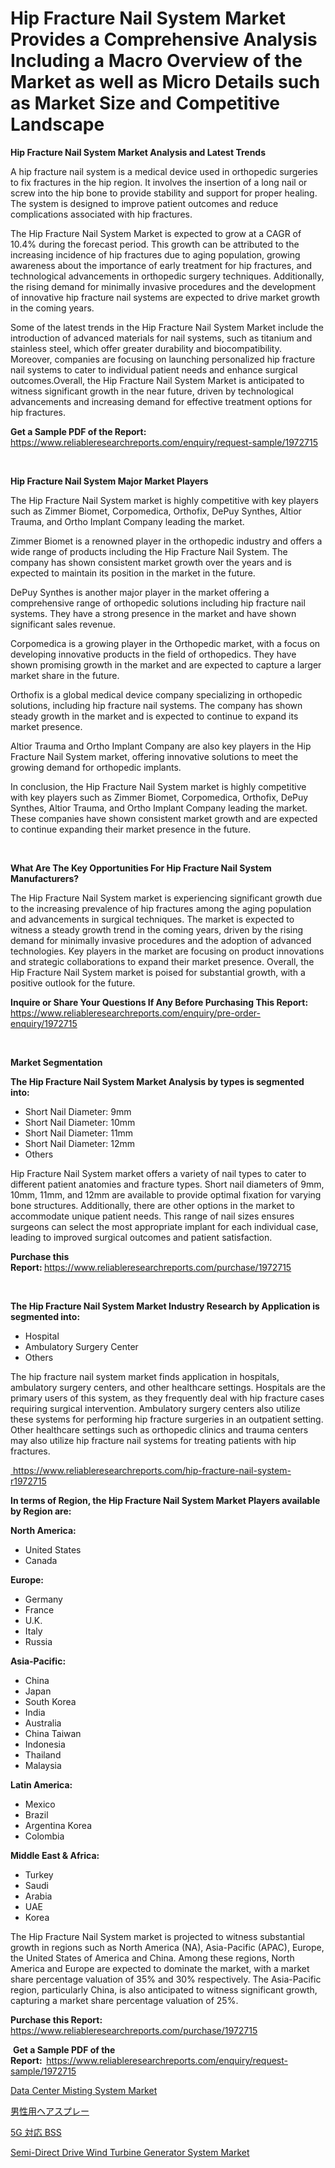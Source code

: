 <p><h1>Hip Fracture Nail System Market Provides a Comprehensive Analysis Including a Macro Overview of the Market as well as Micro Details such as Market Size and Competitive Landscape</h1></p><p><strong>Hip Fracture Nail System Market Analysis and Latest Trends</strong></p>
<p><p>A hip fracture nail system is a medical device used in orthopedic surgeries to fix fractures in the hip region. It involves the insertion of a long nail or screw into the hip bone to provide stability and support for proper healing. The system is designed to improve patient outcomes and reduce complications associated with hip fractures.</p><p>The Hip Fracture Nail System Market is expected to grow at a CAGR of 10.4% during the forecast period. This growth can be attributed to the increasing incidence of hip fractures due to aging population, growing awareness about the importance of early treatment for hip fractures, and technological advancements in orthopedic surgery techniques. Additionally, the rising demand for minimally invasive procedures and the development of innovative hip fracture nail systems are expected to drive market growth in the coming years.</p><p>Some of the latest trends in the Hip Fracture Nail System Market include the introduction of advanced materials for nail systems, such as titanium and stainless steel, which offer greater durability and biocompatibility. Moreover, companies are focusing on launching personalized hip fracture nail systems to cater to individual patient needs and enhance surgical outcomes.Overall, the Hip Fracture Nail System Market is anticipated to witness significant growth in the near future, driven by technological advancements and increasing demand for effective treatment options for hip fractures.</p></p>
<p><strong>Get a Sample PDF of the Report:&nbsp;</strong> <a href="https://www.reliableresearchreports.com/enquiry/request-sample/1972715">https://www.reliableresearchreports.com/enquiry/request-sample/1972715</a></p>
<p>&nbsp;</p>
<p><strong>Hip Fracture Nail System Major Market Players</strong></p>
<p><p>The Hip Fracture Nail System market is highly competitive with key players such as Zimmer Biomet, Corpomedica, Orthofix, DePuy Synthes, Altior Trauma, and Ortho Implant Company leading the market. </p><p>Zimmer Biomet is a renowned player in the orthopedic industry and offers a wide range of products including the Hip Fracture Nail System. The company has shown consistent market growth over the years and is expected to maintain its position in the market in the future. </p><p>DePuy Synthes is another major player in the market offering a comprehensive range of orthopedic solutions including hip fracture nail systems. They have a strong presence in the market and have shown significant sales revenue.</p><p>Corpomedica is a growing player in the Orthopedic market, with a focus on developing innovative products in the field of orthopedics. They have shown promising growth in the market and are expected to capture a larger market share in the future.</p><p>Orthofix is a global medical device company specializing in orthopedic solutions, including hip fracture nail systems. The company has shown steady growth in the market and is expected to continue to expand its market presence.</p><p>Altior Trauma and Ortho Implant Company are also key players in the Hip Fracture Nail System market, offering innovative solutions to meet the growing demand for orthopedic implants.</p><p>In conclusion, the Hip Fracture Nail System market is highly competitive with key players such as Zimmer Biomet, Corpomedica, Orthofix, DePuy Synthes, Altior Trauma, and Ortho Implant Company leading the market. These companies have shown consistent market growth and are expected to continue expanding their market presence in the future.</p></p>
<p>&nbsp;</p>
<p><strong>What Are The Key Opportunities For Hip Fracture Nail System Manufacturers?</strong></p>
<p><p>The Hip Fracture Nail System market is experiencing significant growth due to the increasing prevalence of hip fractures among the aging population and advancements in surgical techniques. The market is expected to witness a steady growth trend in the coming years, driven by the rising demand for minimally invasive procedures and the adoption of advanced technologies. Key players in the market are focusing on product innovations and strategic collaborations to expand their market presence. Overall, the Hip Fracture Nail System market is poised for substantial growth, with a positive outlook for the future.</p></p>
<p><strong>Inquire or Share Your Questions If Any Before Purchasing This Report:</strong> <a href="https://www.reliableresearchreports.com/enquiry/pre-order-enquiry/1972715">https://www.reliableresearchreports.com/enquiry/pre-order-enquiry/1972715</a></p>
<p>&nbsp;</p>
<p><strong>Market Segmentation</strong></p>
<p><strong>The Hip Fracture Nail System Market Analysis by types is segmented into:</strong></p>
<p><ul><li>Short Nail Diameter: 9mm</li><li>Short Nail Diameter: 10mm</li><li>Short Nail Diameter: 11mm</li><li>Short Nail Diameter: 12mm</li><li>Others</li></ul></p>
<p><p>Hip Fracture Nail System market offers a variety of nail types to cater to different patient anatomies and fracture types. Short nail diameters of 9mm, 10mm, 11mm, and 12mm are available to provide optimal fixation for varying bone structures. Additionally, there are other options in the market to accommodate unique patient needs. This range of nail sizes ensures surgeons can select the most appropriate implant for each individual case, leading to improved surgical outcomes and patient satisfaction.</p></p>
<p><strong>Purchase this Report:&nbsp;</strong><a href="https://www.reliableresearchreports.com/purchase/1972715">https://www.reliableresearchreports.com/purchase/1972715</a></p>
<p>&nbsp;</p>
<p><strong>The Hip Fracture Nail System Market Industry Research by Application is segmented into:</strong></p>
<p><ul><li>Hospital</li><li>Ambulatory Surgery Center</li><li>Others</li></ul></p>
<p><p>The hip fracture nail system market finds application in hospitals, ambulatory surgery centers, and other healthcare settings. Hospitals are the primary users of this system, as they frequently deal with hip fracture cases requiring surgical intervention. Ambulatory surgery centers also utilize these systems for performing hip fracture surgeries in an outpatient setting. Other healthcare settings such as orthopedic clinics and trauma centers may also utilize hip fracture nail systems for treating patients with hip fractures.</p></p>
<p><a href="https://www.reliableresearchreports.com/hip-fracture-nail-system-r1972715">&nbsp;https://www.reliableresearchreports.com/hip-fracture-nail-system-r1972715</a></p>
<p><strong>In terms of Region, the Hip Fracture Nail System Market Players available by Region are:</strong></p>
<p>
    <p> <strong> North America: </strong>
        <ul>
            <li>United States</li>
            <li>Canada</li>
        </ul>
        </p> 
    <p> <strong> Europe: </strong>
        <ul>
            <li>Germany</li>
            <li>France</li>
            <li>U.K.</li>
            <li>Italy</li>
            <li>Russia</li>
        </ul>
        </p> 
    <p> <strong> Asia-Pacific: </strong>
        <ul>
            <li>China</li>
            <li>Japan</li>
            <li>South Korea</li>
            <li>India</li>
            <li>Australia</li>
            <li>China Taiwan</li>
            <li>Indonesia</li>
            <li>Thailand</li>
            <li>Malaysia</li>
        </ul>
        </p> 
    <p> <strong> Latin America: </strong>
        <ul>
            <li>Mexico</li>
            <li>Brazil</li>
            <li>Argentina Korea</li>
            <li>Colombia</li>
        </ul>
        </p> 
    <p> <strong> Middle East & Africa: </strong>
        <ul>
            <li>Turkey</li>
            <li>Saudi</li>
            <li>Arabia</li>
            <li>UAE</li>
            <li>Korea</li>
        </ul>
    </p>
    </p>
<p><p>The Hip Fracture Nail System market is projected to witness substantial growth in regions such as North America (NA), Asia-Pacific (APAC), Europe, the United States of America and China. Among these regions, North America and Europe are expected to dominate the market, with a market share percentage valuation of 35% and 30% respectively. The Asia-Pacific region, particularly China, is also anticipated to witness significant growth, capturing a market share percentage valuation of 25%.</p></p>
<p><strong>Purchase this Report: </strong><a href="https://www.reliableresearchreports.com/purchase/1972715">https://www.reliableresearchreports.com/purchase/1972715</a></p>
<p>&nbsp;<strong>Get a Sample PDF of the Report:&nbsp;&nbsp;</strong><a href="https://www.reliableresearchreports.com/enquiry/request-sample/1972715">https://www.reliableresearchreports.com/enquiry/request-sample/1972715</a></p>
<p><strong></strong></p>
<p><p><a href="https://github.com/pjcfca/Market-Research-Report-List-3/blob/main/data-center-misting-system-market.md">Data Center Misting System Market</a></p><p><a href="https://github.com/ddwcuskozol07187/Market-Research-Report-List-2/blob/main/8608147170441.md">男性用ヘアスプレー</a></p><p><a href="https://github.com/xtkhtofdt934839/Market-Research-Report-List-2/blob/main/3477423170440.md">5G 対応 BSS</a></p><p><a href="https://github.com/wusalecollins540tpqoz/Market-Research-Report-List-3/blob/main/semi-direct-drive-wind-turbine-generator-system-market.md">Semi-Direct Drive Wind Turbine Generator System Market</a></p></p>